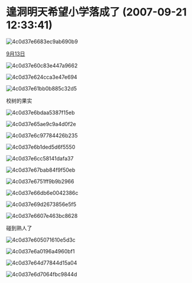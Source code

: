 # 遑洞明天希望小学落成了 (2007-09-21 12:33:41)

![4c0d37e6683ec9ab690b9](assets/4c0d37e6683ec9ab690b9.jpg)

[9月13日](http://photo.blog.sina.com.cn/showpic.html#blogid=4c0d37e601000bqb&url=http://s12.sinaimg.cn/orignal/4c0d37e6bdaa5387f15eb)

![4c0d37e60c83e447a9662](assets/4c0d37e60c83e447a9662.jpg)



![4c0d37e624cca3e47e694](assets/4c0d37e624cca3e47e694.jpg)

![4c0d37e61bb0b885c32d5](assets/4c0d37e61bb0b885c32d5.jpg)

校树的果实

![4c0d37e6bdaa5387f15eb](assets/4c0d37e6bdaa5387f15eb.jpg)



![4c0d37e65ae9c9a4d0f2e](assets/4c0d37e65ae9c9a4d0f2e.jpg)

![4c0d37e6c97784426b235](assets/4c0d37e6c97784426b235.jpg)



![4c0d37e6b1ded5d6f5550](assets/4c0d37e6b1ded5d6f5550.jpg)

![4c0d37e6cc58141dafa37](assets/4c0d37e6cc58141dafa37.jpg)



![4c0d37e67bab84f9f50eb](assets/4c0d37e67bab84f9f50eb.jpg)



![4c0d37e6751ff9b9b2966](assets/4c0d37e6751ff9b9b2966.jpg)

![4c0d37e66db6e0042386c](assets/4c0d37e66db6e0042386c.jpg)

![4c0d37e69d2673856e5f5](assets/4c0d37e69d2673856e5f5.jpg)

![4c0d37e6607e463bc8628](assets/4c0d37e6607e463bc8628.jpg)

碰到熟人了

![4c0d37e605071610e5d3c](assets/4c0d37e605071610e5d3c.jpg)



![4c0d37e6a0196a4960bf1](assets/4c0d37e6a0196a4960bf1.jpg)

![4c0d37e64d77844d15a04](assets/4c0d37e64d77844d15a04.jpg)

![4c0d37e6d7064fbc9844d](assets/4c0d37e6d7064fbc9844d.jpg)



